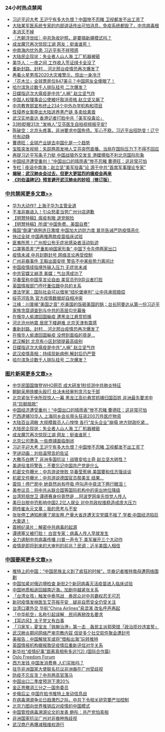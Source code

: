 <div class="catlist">
<h3>24小时热点禁闻</h3>
<ul>
<li><a href="https://github.com/fqnews/bnews/blob/master/topimagenews/20200413/1311711.md">习近平迎大考 王沪宁有多大仇恨？中国惨不忍睹 卫视都发不出工资了</a></li>
<li><a href="https://github.com/fqnews/bnews/blob/master/comments/20200414/1311837.md">大陆某军医系统专家的内部讲话传出可怕消息，免疫系统都毁了，中共病毒根本消灭不掉</a></li>
<li><a href="https://github.com/fqnews/bnews/blob/master/ssgc/20200414/1311854.md">〖兲朝浮世绘〗中共急收护照，是要搞新疆模式吗？</a></li>
<li><a href="https://github.com/fqnews/bnews/blob/master/topimagenews/20200414/1312071.md">成龙魔咒再次惊现江湖 网友：挺谁谁死！</a></li>
<li><a href="https://github.com/fqnews/bnews/blob/master/cnnews/20200414/1312120.md">中南海内忧外患 习近平有不祥预感</a></li>
<li><a href="https://github.com/fqnews/bnews/blob/master/topimagenews/20200414/1312156.md">大陆民企现状：失业者人山人海 工厂机器被砸</a></li>
<li><a href="https://github.com/fqnews/bnews/blob/master/cnnews/20200414/1312162.md">美华人：一夜之间 工作收入签证绿卡全没了</a></li>
<li><a href="https://github.com/fqnews/bnews/blob/master/cbnews/20200414/1312123.md">重新封路、封村… 河北邢台疫情恐再次爆发了</a></li>
<li><a href="https://github.com/fqnews/bnews/blob/master/comments/20200414/1311835.md">再看火星男孩2020大灾难警示，惊出一身冷汗</a></li>
<li><a href="https://github.com/fqnews/bnews/blob/master/finance/20200414/1311799.md">「花木兰」全球票房仅847美元？中国网友全傻眼了！</a></li>
<li><a href="https://github.com/fqnews/bnews/blob/master/cbnews/20200414/1312089.md">哈尔滨急诊数千人排队挂号 二次爆发？</a></li>
<li><a href="https://github.com/fqnews/bnews/blob/master/cbnews/20200414/1312097.md">日媒指这次大瘟疫是中共“人祸” 赵立坚气炸</a></li>
<li><a href="https://github.com/fqnews/bnews/blob/master/cbnews/20200414/1312020.md">中国人权理事会公使被吁取消资格 赵立坚又飙了</a></li>
<li><a href="https://github.com/fqnews/bnews/blob/master/worldnews/20200414/1311752.md">中共教育部宣布终止234个中外办学机构和项目</a></li>
<li><a href="https://github.com/fqnews/bnews/blob/master/cbnews/20200414/1312002.md">性侵养女案牵出大陆送养黑产链 多卖给禽兽</a></li>
<li><a href="https://github.com/fqnews/bnews/blob/master/cbnews/20200414/1311805.md">武汉实地查访 香港记者打脸中共「美军投毒论」</a></li>
<li><a href="https://github.com/fqnews/bnews/blob/master/cnnews/20200414/1312117.md">33秒眨眼31次 “发哨人”艾芬医生自拍视频报平安?</a></li>
<li><a href="https://github.com/fqnews/bnews/blob/master/cbnews/20200414/1311914.md">陈破空：北京头疼事，非洲要求中国免债。军心不稳，习近平出招防变！辽宁号有动静 </a></li>
<li><a href="https://github.com/fqnews/bnews/blob/master/comments/20200414/1312001.md">曹德旺：全球产业链去中国化是一个趋势</a></li>
<li><a href="https://github.com/fqnews/bnews/blob/master/bannedvideo/20200414/1312047.md">宝胜突发视频：失踪两周发哨人艾芬突然直播、当局在国际压力下不得不回应</a></li>
<li><a href="https://github.com/fqnews/bnews/blob/master/cbnews/20200413/1311685.md">再提习近平写条子力挺 中国战狼外交发言 港媒撰指不利北京国际形象</a></li>
<li><a href="https://github.com/fqnews/bnews/blob/master/topimagenews/20200414/1312228.md">中国经济遭受重创！“中国出口的晴雨表”惨不忍睹 曹德旺：这非常可怕</a></li>
<li><a href="https://github.com/fqnews/bnews/blob/master/cbnews/20200414/1311811.md">专栏 | 夜话中南海：赵立坚“美军投毒”论    源于中共“首席军事理论专家”</a></li>
<li><b><a href="https://github.com/fqnews/bnews/blob/master/comments/20200211/1275071.md" target="_blank">揭秘：武汉肺炎会过去，但更大更猛烈的瘟疫会再来</a></b></li>
<li><b><a href="https://github.com/fqnews/bnews/blob/master/comments/20200207/1272816.md" target="_blank">《刘伯温碑记》预言避开武汉肺炎的妙招（修订版）</a></b></li>
</ul>
</div>

<div class="catlist">
<h3><a href="https://github.com/fqnews/bnews/blob/master/cbnews/" target="_blank">中共禁闻</a><span><a href="https://github.com/fqnews/bnews/blob/master/cbnews/" target="_blank" rel="nofollow">更多文章>></a></span></h3>
<ul>
<li><a href="https://github.com/fqnews/bnews/blob/master/cbnews/20200414/1312315.md" target="_blank">华为大动作? 上海子华为主管全退</a></li>
<li><a href="https://github.com/fqnews/bnews/blob/master/cbnews/20200414/1312274.md" target="_blank">不准非裔进入！引众怒麦当劳广州分店道歉</a></li>
<li><a href="https://github.com/fqnews/bnews/blob/master/cbnews/20200414/1312265.md" target="_blank">【明慧特稿】瘟疫有眼 退党脱险</a></li>
<li><a href="https://github.com/fqnews/bnews/blob/master/cbnews/20200414/1312260.md" target="_blank">【明慧特稿】所谓“中国免费、美国自费”</a></li>
<li><a href="https://github.com/fqnews/bnews/blob/master/cbnews/20200414/1312268.md" target="_blank">俄国“倒灌”病例连日激增 中国加大边防力度 普京告诫严防疫情恶化</a></li>
<li><a href="https://github.com/fqnews/bnews/blob/master/cbnews/20200414/1312267.md" target="_blank">快过全球 中国再推两款疫苗临床试验</a></li>
<li><a href="https://github.com/fqnews/bnews/blob/master/cbnews/20200414/1312252.md" target="_blank">匪夷所思！广州拒公布无症状感染者活动轨迹</a></li>
<li><a href="https://github.com/fqnews/bnews/blob/master/cbnews/20200414/1312251.md" target="_blank">口罩等质差“严重影响国家形象” 中国下令先停两家出口</a></li>
<li><a href="https://github.com/fqnews/bnews/blob/master/cbnews/20200414/1312244.md" target="_blank">疫情未减 中共封群封号 网络言论再受控制</a></li>
<li><a href="https://github.com/fqnews/bnews/blob/master/cbnews/20200414/1312243.md" target="_blank">广州非裔事件 王毅出面安抚 警告不中某些势力离间计</a></li>
<li><a href="https://github.com/fqnews/bnews/blob/master/cbnews/20200414/1312227.md" target="_blank">中国疫情续指境外输入压力 无症状未减</a></li>
<li><a href="https://github.com/fqnews/bnews/blob/master/cbnews/20200414/1312220.md" target="_blank">中共官媒又崩溃 美媒：气台湾成功了</a></li>
<li><a href="https://github.com/fqnews/bnews/blob/master/cbnews/20200414/1312177.md" target="_blank">华春莹称中国享言论自由 美官员列9异议者打脸</a></li>
<li><a href="https://github.com/fqnews/bnews/blob/master/cbnews/20200414/1312169.md" target="_blank">英国情报部门呼吁重估跟中共的关系</a></li>
<li><a href="https://github.com/fqnews/bnews/blob/master/cbnews/20200414/1312160.md" target="_blank">澳法学家：国际社会可以借鉴“纽伦堡审判” 让中共承担赔偿</a></li>
<li><a href="https://github.com/fqnews/bnews/blob/master/cbnews/20200414/1312159.md" target="_blank">绥芬河告急 官方疫情数据却自相冲突</a></li>
<li><a href="https://github.com/fqnews/bnews/blob/master/cbnews/20200414/1312145.md" target="_blank">江峰：川普揭“美国之音” 吃美国的饭砸美国的锅；台长阿曼达从第一份习近平家族贪腐调查到与中共的高层勾兑幕後</a></li>
<li><a href="https://github.com/fqnews/bnews/blob/master/cbnews/20200414/1312144.md" target="_blank">在俄华人偷渡回国躲疫 遭黑龙江悬赏抓捕</a></li>
<li><a href="https://github.com/fqnews/bnews/blob/master/cbnews/20200414/1312124.md" target="_blank">河北沧州地震 居民下楼避难 北京天津有震感</a></li>
<li><a href="https://github.com/fqnews/bnews/blob/master/cbnews/20200414/1312123.md" target="_blank">重新封路、封村… 河北邢台疫情恐再次爆发了</a></li>
<li><a href="https://github.com/fqnews/bnews/blob/master/cbnews/20200414/1312122.md" target="_blank">在俄华人偷渡回国躲疫 没想到面临的竟是…</a></li>
<li><a href="https://github.com/fqnews/bnews/blob/master/cbnews/20200414/1312114.md" target="_blank">武汉解封 北京有小区封锁提最高级别</a></li>
<li><a href="https://github.com/fqnews/bnews/blob/master/cbnews/20200414/1312097.md" target="_blank">日媒指这次大瘟疫是中共“人祸” 赵立坚气炸</a></li>
<li><a href="https://github.com/fqnews/bnews/blob/master/cbnews/20200414/1312090.md" target="_blank">武汉疫情真相：持续现新病例 解封后仍严管</a></li>
<li><a href="https://github.com/fqnews/bnews/blob/master/cbnews/20200414/1312089.md" target="_blank">哈尔滨急诊数千人排队挂号 二次爆发？</a></li>

</ul>
</div>
<div class="catlist">
<h3><a href="https://github.com/fqnews/bnews/blob/master/topimagenews/" target="_blank">图片新闻</a><span><a href="https://github.com/fqnews/bnews/blob/master/topimagenews/" target="_blank" rel="nofollow">更多文章>></a></span></h3>
<ul>
<li><a href="https://github.com/fqnews/bnews/blob/master/topimagenews/20200414/1312317.md" target="_blank">中华民国国旗登WHO网页 成大研发1秒侦测中共肺炎特征</a></li>
<li><a href="https://github.com/fqnews/bnews/blob/master/topimagenews/20200414/1312316.md" target="_blank">朝鲜采用铁榔头殴打 处决未经审判贪污女干部</a></li>
<li><a href="https://github.com/fqnews/bnews/blob/master/topimagenews/20200414/1312299.md" target="_blank">北京紧张干休所现惊人一幕 黑龙江高价悬赏抓捕归国百姓 非洲最先要求中共“巨额赔款”</a></li>
<li><a href="https://github.com/fqnews/bnews/blob/master/topimagenews/20200414/1312228.md" target="_blank">中国经济遭受重创！“中国出口的晴雨表”惨不忍睹 曹德旺：这非常可怕</a></li>
<li><a href="https://github.com/fqnews/bnews/blob/master/topimagenews/20200414/1312206.md" target="_blank">巴西逮捕10华人 上海同乡会长带头狂盗200万件医疗物资</a></li>
<li><a href="https://github.com/fqnews/bnews/blob/master/topimagenews/20200414/1312195.md" target="_blank">大陆百业凋敝 大规模裁员人心惶惶 各行“龙头企业”崩塌 地方财政吃紧&#8230;</a></li>
<li><a href="https://github.com/fqnews/bnews/blob/master/topimagenews/20200414/1312156.md" target="_blank">大陆民企现状：失业者人山人海 工厂机器被砸</a></li>
<li><a href="https://github.com/fqnews/bnews/blob/master/topimagenews/20200414/1312071.md" target="_blank">成龙魔咒再次惊现江湖 网友：挺谁谁死！</a></li>
<li><a href="https://github.com/fqnews/bnews/blob/master/topimagenews/20200414/1312060.md" target="_blank">北京公司萧条 一些商铺面临倒闭</a></li>
<li><a href="https://github.com/fqnews/bnews/blob/master/topimagenews/20200413/1311711.md" target="_blank">习近平迎大考 王沪宁有多大仇恨？中国惨不忍睹 卫视都发不出工资了</a></li>
<li><a href="https://github.com/fqnews/bnews/blob/master/comments/20200413/1311530.md" target="_blank">字谜动画：刘伯温预言的佐证</a></li>
<li><a href="https://github.com/fqnews/bnews/blob/master/topimagenews/20200413/1311606.md" target="_blank">大撒币白瞎了 非洲多国抗议！战狼变哈士奇 赵立坚大转性？</a></li>
<li><a href="https://github.com/fqnews/bnews/blob/master/topimagenews/20200413/1311571.md" target="_blank">美退役准将警告：不要忘记中国共产党是什么</a></li>
<li><a href="https://github.com/fqnews/bnews/blob/master/topimagenews/20200413/1311553.md" target="_blank">机密文件曝光：中共游说惨败 华春莹惹祸 美国要和任志强谈谈</a></li>
<li><a href="https://github.com/fqnews/bnews/blob/master/topimagenews/20200413/1311517.md" target="_blank">机密文件曝光：中共游说德国官员帮美言 结果…</a></li>
<li><a href="https://github.com/fqnews/bnews/blob/master/topimagenews/20200413/1311488.md" target="_blank">震惊！停尸房中 她竟然尚有呼吸 呼叫声中竟流下两行眼泪！</a></li>
<li><a href="https://github.com/fqnews/bnews/blob/master/topimagenews/20200413/1311487.md" target="_blank">美参议员：将中共从联合国等国际机构中的突出地位降级</a></li>
<li><a href="https://github.com/fqnews/bnews/blob/master/topimagenews/20200413/1311455.md" target="_blank">台湾怒掴世卫 谭德赛身份竟然是 …阿波罗网率先惊觉人传人</a></li>
<li><a href="https://github.com/fqnews/bnews/blob/master/topimagenews/20200413/1311410.md" target="_blank">美日台脱中恐影响中国2.2亿人就业 对中共政权维稳造成庞大压力</a></li>
<li><a href="https://github.com/fqnews/bnews/blob/master/topimagenews/20200413/1311382.md" target="_blank">网传崔永元文章：我的思考与不安</a></li>
<li><a href="https://github.com/fqnews/bnews/blob/master/topimagenews/20200412/1311156.md" target="_blank">张张停工通知刷爆了朋友圈 产量大省连遭天灾党媒不报了 学者:中国经济陷巨大衰退！</a></li>
<li><a href="https://github.com/fqnews/bnews/blob/master/comments/20200412/1310987.md" target="_blank">震撼纪录片：解密中共病毒的起源</a></li>
<li><a href="https://github.com/fqnews/bnews/blob/master/topimagenews/20200412/1311028.md" target="_blank">谭德塞又被打脸！ 白宫专家：病毒人传人早就发生</a></li>
<li><a href="https://github.com/fqnews/bnews/blob/master/topimagenews/20200412/1311027.md" target="_blank">全力遏制中共病毒传播 川普一声令下 美军展开三个大动作</a></li>
<li><a href="https://github.com/fqnews/bnews/blob/master/topimagenews/20200412/1311026.md" target="_blank">疫情是即将到来的大审判的前兆？民调：近半美国人相信</a></li>

</ul>
</div>
<div class="catlist">
<h3><a href="https://github.com/fqnews/bnews/blob/master/headline/" target="_blank">中国要闻</a><span><a href="https://github.com/fqnews/bnews/blob/master/headline/" target="_blank" rel="nofollow">更多文章>></a></span></h3>
<ul>
<li><a href="https://github.com/fqnews/bnews/blob/master/headline/20200414/1312322.md" target="_blank">推特上的中国：“中国民族主义到了疯狂的时候”，华裔记者推特救母遭网络围剿</a></li>
<li><a href="https://github.com/fqnews/bnews/blob/master/headline/20200414/1312321.md" target="_blank">中国加紧对俄边境检查 新批2个新冠病毒灭活疫苗进入临床试验</a></li>
<li><a href="https://github.com/fqnews/bnews/blob/master/headline/20200414/1312292.md" target="_blank">中国地质船返回越南近海，加剧中越紧张关系</a></li>
<li><a href="https://github.com/fqnews/bnews/blob/master/headline/20200414/1312291.md" target="_blank">「台湾女孩」触发中泰骂战　泰民众对中共霸权忍无可忍</a></li>
<li><a href="https://github.com/fqnews/bnews/blob/master/headline/20200414/1312280.md" target="_blank">新冠疫情发哨医生艾芬报平安　疑非自愿安全仍受关注</a></li>
<li><a href="https://github.com/fqnews/bnews/blob/master/headline/20200414/1312269.md" target="_blank">台湾口罩外交 华航“China Airlines”易混淆 改名呼声再起</a></li>
<li><a href="https://github.com/fqnews/bnews/blob/master/headline/20200414/1312255.md" target="_blank">「中华航空」名称引起误解　民间再掀改名要求</a></li>
<li><a href="https://github.com/fqnews/bnews/blob/master/headline/20200414/1312246.md" target="_blank">【耳边风】太子党又有白事</a></li>
<li><a href="https://github.com/fqnews/bnews/blob/master/headline/20200414/1312230.md" target="_blank">「习家军」夏宝龙「铁腕治港」第一击　轰民主派郭荣铿「政治揽炒违宣誓」</a></li>
<li><a href="https://github.com/fqnews/bnews/blob/master/headline/20200414/1312173.md" target="_blank">武汉肺炎期间网络严审宗教内容 信徒多个社交软件聚会遭封号</a></li>
<li><a href="https://github.com/fqnews/bnews/blob/master/headline/20200414/1311982.md" target="_blank">美报告：中国解放军或将“借船出海”玩转推特</a></li>
<li><a href="https://github.com/fqnews/bnews/blob/master/headline/20200414/1311896.md" target="_blank">英国情报机构据报敦促疫情后重新评估对华关系</a></li>
<li><a href="https://github.com/fqnews/bnews/blob/master/headline/20200414/1311876.md" target="_blank">新华社“疫情纪事”距离真相有多远?(2) (国际合作篇)</a></li>
<li><a href="https://github.com/fqnews/bnews/blob/master/headline/20200414/1311857.md" target="_blank">Oslo Freedom Forum</a></li>
<li><a href="https://github.com/fqnews/bnews/blob/master/headline/20200414/1311856.md" target="_blank">西方发钱  中国发消费券  人们买账吗？</a></li>
<li><a href="https://github.com/fqnews/bnews/blob/master/headline/20200414/1311853.md" target="_blank">驻华非洲国家大使联名抗议非洲裔在广州受歧视</a></li>
<li><a href="https://github.com/fqnews/bnews/blob/master/headline/20200414/1311833.md" target="_blank">防疫不忘反贪？中共两高官落马</a></li>
<li><a href="https://github.com/fqnews/bnews/blob/master/headline/20200414/1311832.md" target="_blank">中国出口二季度预测下滑20%</a></li>
<li><a href="https://github.com/fqnews/bnews/blob/master/headline/20200414/1311831.md" target="_blank">金正恩撤消三分之一国务委员</a></li>
<li><a href="https://github.com/fqnews/bnews/blob/master/headline/20200414/1311830.md" target="_blank">步俄后尘 中国在脸书推特上发动信息战</a></li>
<li><a href="https://github.com/fqnews/bnews/blob/master/headline/20200414/1311783.md" target="_blank">在病毒溯源争论日趋激烈之际，中共下令相关研究要严加控制</a></li>
<li><a href="https://github.com/fqnews/bnews/blob/master/headline/20200414/1311774.md" target="_blank">北京力图向世界推销应对疫情的中国模式</a></li>
<li><a href="https://github.com/fqnews/bnews/blob/master/headline/20200414/1311773.md" target="_blank">中国管控病毒溯源论文的发表  鲍彤：共产党怕真相</a></li>
<li><a href="https://github.com/fqnews/bnews/blob/master/headline/20200414/1311772.md" target="_blank">非洲国家抗议广州对非裔种族歧视</a></li>
<li><a href="https://github.com/fqnews/bnews/blob/master/headline/20200414/1311771.md" target="_blank">武汉商户再爆减租维权游行</a></li>

</ul>
</div>